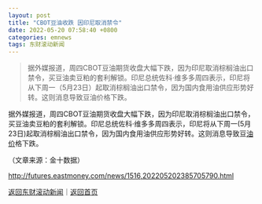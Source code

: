 ```yaml
---
layout: post
title: "CBOT豆油收跌 因印尼取消禁令"
date: 2022-05-20 07:58:40 +0800
categories: emnews
tags: 东财滚动新闻
---
```

> 据外媒报道，周四CBOT豆油期货收盘大幅下跌，因为印尼取消棕榈油出口禁令，买豆油卖豆粕的套利解锁。印尼总统佐科·维多多周四表示，印尼将从下周一（5月23日）起取消棕榈油出口禁令，因为国内食用油供应形势好转。这则消息导致豆油价格下跌。

<p>据外媒报道，周四CBOT豆油期货收盘大幅下跌，因为印尼取消棕榈油出口禁令，买豆油卖豆粕的套利解锁。印尼总统佐科·维多多周四表示，印尼将从下周一(5月23日)起取消棕榈油出口禁令，因为国内食用油供应形势好转。这则消息导致豆<span id="Info.392"><a href="http://data.eastmoney.com/cjsj/yjtz/default.html" class="infokey">油价</a></span>格下跌。</p><p class="em_media">（文章来源：金十数据）</p>

<http://futures.eastmoney.com/news/1516,202205202385705790.html>

[返回东财滚动新闻](//finews.withounder.com/emnews/)｜[返回首页](//finews.withounder.com/)